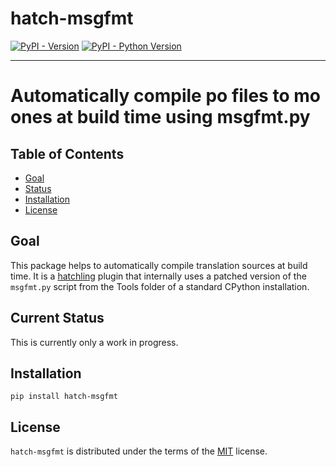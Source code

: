 # hatch-msgfmt

[![PyPI - Version](https://img.shields.io/pypi/v/hatch-msgfmt.svg)](https://pypi.org/project/hatch-msgfmt)
[![PyPI - Python Version](https://img.shields.io/pypi/pyversions/hatch-msgfmt.svg)](https://pypi.org/project/hatch-msgfmt)

-----

# Automatically compile po files to mo ones at build time using msgfmt.py

## Table of Contents

- [Goal](#goal)
- [Status](#current-status)
- [Installation](#installation)
- [License](#license)

## Goal
This package helps to automatically compile translation sources at build time.
It is a [hatchling]() plugin that internally uses a patched version of
the `msgfmt.py` script from the Tools folder of a standard CPython
installation.

## Current Status

This is currently only a work in progress.

## Installation

```console
pip install hatch-msgfmt
```

## License

`hatch-msgfmt` is distributed under the terms of the [MIT](https://spdx.org/licenses/MIT.html) license.
